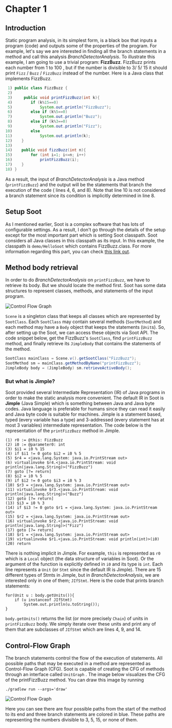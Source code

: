 # Chapter 1
## Introduction

Static program analysis, in its simplest form, is a black box that inputs a program (code) and outputs some of the properties of the program. For example, let's say we are interested in finding all the branch statements in a method and call this analysis *BranchDetectorAnalysis*. To illustrate this example, I am going to use a trivial program: **FizzBuzz**. FizzBuzz prints each number from 1 to 100 , but if the number is divisible to 3/ 5/ 15 it should print `Fizz` / `Buzz` / `FizzBuzz` instead of the number. Here is a Java class that implements FizzBuzz.


```java
 1) public class FizzBuzz {
 2) 
 3)     public void printFizzBuzz(int k){
 4)        if (k%15==0)
 5)            System.out.println("FizzBuzz");
 6)        else if (k%5==0)
 7)            System.out.println("Buzz");
 8)        else if (k%3==0)
 9)            System.out.println("Fizz");
10)        else
11)            System.out.println(k);
12)    }
13)
14)    public void fizzBuzz(int n){
15)        for (int i=1; i<=n; i++)
16)            printFizzBuzz(i);
17)    }
18) }
```

As a result, the input of *BranchDetectorAnalysis* is a Java method (`printFizzBuzz`) and the output will be the statements that branch the execution of the code ( lines 4, 6, and 8). Note that line 10 is not considered a branch statement since its condition is implicitly determined in line 8.

## Setup Soot
As I mentioned earlier, Soot is a complex software that has lots of configurable settings. As a result, I don't go through the details of the setup except for the most important part which is setting Soot classpath. Soot considers all Java classes in this classpath as its input. In this example, the classpath is `demo/HelloSoot` which contains FizzBuzz.class. For more information regarding this part, you can check [this link out](https://github.com/Sable/soot/wiki/Introduction:-Soot-as-a-command-line-tool).

## Method body retrieval
In order to do *BranchDetectorAnalysis* on `printFizzBuzz`, we have to retrieve its body. But we should locate the method first. Soot has some data structures to represent classes, methods, and statements of the input program.

![Control Flow Graph](https://github.com/noidsirius/SootTutorial/blob/master/docs/1/images/sootarch.png)

`Scene` is a singleton class that keeps all classes which are represented by `SootClass`. Each `SootClass` may contain several methods (`SootMethod`) and each method may have a `Body` object that keeps the statements (`Unit`s). So, after setting up the Soot, we can access these objects via Soot API. The code snippet below, get the FizzBuzz's `SootClass`, find `printFizzBuzz` method, and finally retrieve its `JimpleBody` that contains the statements of the method.
```java
SootClass mainClass = Scene.v().getSootClass("FizzBuzz");
SootMethod sm = mainClass.getMethodByName("printFizzBuzz");
JimpleBody body = (JimpleBody) sm.retrieveActiveBody();
```
### But what is Jimple?
Soot provided several Intermediate Representation (IR) of Java programs in order to make the static analysis more convenient. The default IR in Soot is **Jimple** (Java Simple) which is something between Java and Java byte codes. Java language is preferable for humans since they can read it easily and Java byte code is suitable for machines. Jimple is a statement based, typed (every variable has a type) and 3-addressed (every statement has at most 3 variables) intermediate representation. The code below is the representation of the `printFizzBuzz` method in Jimple.

```
(1) r0 := @this: FizzBuzz
(2) i0 := @parameter0: int
(3) $i1 = i0 % 15
(4) if $i1 != 0 goto $i2 = i0 % 5
(5) $r4 = <java.lang.System: java.io.PrintStream out>
(6) virtualinvoke $r4.<java.io.PrintStream: void println(java.lang.String)>("FizzBuzz")
(7) goto [?= return]
(8) $i2 = i0 % 5
(9) if $i2 != 0 goto $i3 = i0 % 3
(10) $r3 = <java.lang.System: java.io.PrintStream out>
(11) virtualinvoke $r3.<java.io.PrintStream: void println(java.lang.String)>("Buzz")
(12) goto [?= return]
(13) $i3 = i0 % 3
(14) if $i3 != 0 goto $r1 = <java.lang.System: java.io.PrintStream out>
(15) $r2 = <java.lang.System: java.io.PrintStream out>
(16) virtualinvoke $r2.<java.io.PrintStream: void println(java.lang.String)>("Fizz")
(17) goto [?= return]
(18) $r1 = <java.lang.System: java.io.PrintStream out>
(19) virtualinvoke $r1.<java.io.PrintStream: void println(int)>(i0)
(20) return
```


There is nothing implicit in Jimple. For example, `this` is represented as `r0` which is a `Local` object (the data structure of variables in Soot). Or the argument of the function is explicitly defined in `i0` and its type is `int`. Each line represents a `Unit` (or `Stmt` since the default IR is Jimple). There are 15 different types of Stmts in Jimple, but in *BranchDetectorAnalysis*, we are interested only in one of them; `JIfStmt`. Here is the code that prints branch statements:

```
for(Unit u : body.getUnits()){
    if (u instanceof JIfStmt)
        System.out.println(u.toString());
}
```

`body.getUnits()` returns the list (or more precisely `Chain`) of units in `printFizzBuzz` body. We simply iterate over these units and print any of them that are subclasses of `JIfStmt` which are lines 4, 9, and 14. 

## Control-Flow Graph
The branch statements control the flow of the execution of statements. All possible paths that may be executed in a method are represented as Control-Flow Graph (CFG). Soot is capable of creating the CFG of methods through an interface called `UnitGraph` . The image below visualizes the CFG of the printFizzBuzz method. 
You can draw this image by running

```
./gradlew run --args='draw'
```

![Control Flow Graph](https://github.com/noidsirius/SootTutorial/blob/master/docs/1/images/cfg-number.png)

Here you can see there are four possible paths from the start of the method to its end and three branch statements are colored in blue. These paths are representing the numbers divisible to 3, 5, 15, or none of them.
